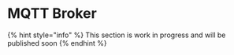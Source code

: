 # MQTT Broker

{% hint style="info" %}
This section is work in progress and will be published soon
{% endhint %}
